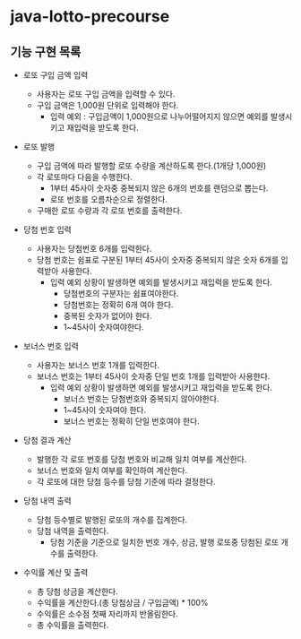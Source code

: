 # java-lotto-precourse

## 기능 구현 목록
- 로또 구입 금액 입력
  - 사용자는 로또 구입 금액을 입력할 수 있다.
  - 구입 금액은 1,000원 단위로 입력해야 한다.
    - 입력 예외 : 구입금액이 1,000원으로 나누어떨어지지 않으면 예외를 발생시키고 재입력을 받도록 한다.

- 로또 발행
  - 구입 금액에 따라 발행할 로또 수량을 계산하도록 한다.(1개당 1,000원)
  - 각 로또마다 다음을 수행한다.
    - 1부터 45사이 숫자중 중복되지 않은 6개의 번호를 랜덤으로 뽑는다.
    - 로또 번호를 오름차순으로 정렬한다.
  - 구매한 로또 수량과 각 로또 번호를 출력한다.

- 당첨 번호 입력
  - 사용자는 당첨번호 6개를 입력한다.
  - 당첨 번호는 쉼표로 구분된 1부터 45사이 숫자중 중복되지 않은 숫자 6개를 입력받아 사용한다.
    - 입력 예외 상황이 발생하면 예외를 발생시키고 재입력을 받도록 한다.
      - 당첨번호의 구분자는 쉼표여야한다.
      - 당첨번호는 정확히 6개 여야 한다.
      - 중복된 숫자가 없어야 한다.
      - 1~45사이 숫자여야한다.

- 보너스 번호 입력
    - 사용자는 보너스 번호 1개를 입력한다.
    - 보너스 번호는 1부터 45사이 숫자중 단일 번호 1개를 입력받아 사용한다.
        - 입력 예외 상황이 발생하면 예외를 발생시키고 재입력을 받도록 한다.
            - 보너스 번호는 당첨번호와 중복되지 않아야한다.
            - 1~45사이 숫자여야 한다.
            - 보너스 번호는 정확히 단일 번호여야 한다.

- 당첨 결과 계산
  - 발행한 각 로또 번호를 당첨 번호와 비교해 일치 여부를 계산한다.
  - 보너스 번호와 일치 여부를 확인하여 계산한다.
  - 각 로또에 대한 당첨 등수를 당첨 기준에 따라 결정한다.

- 당첨 내역 출력
  - 당첨 등수별로 발행된 로또의 개수를 집계한다.
  - 당첨 내역을 출력한다.
    - 당첨 기준을 기준으로 일치한 번호 개수, 상금, 발행 로또중 당첨된 로또 개수를 출력한다.

- 수익률 계산 및 출력
  - 총 당첨 상금을 계산한다.
  - 수익률을 계산한다.(총 당첨상금 / 구입금액) * 100%
  - 수익률은 소수점 첫째 자리까지 반올림한다.
  - 총 수익률을 출력한다.
